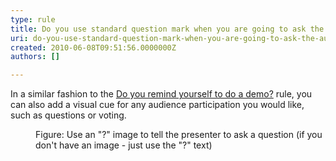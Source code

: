 ```yaml
---
type: rule
title: Do you use standard question mark when you are going to ask the audience something?
uri: do-you-use-standard-question-mark-when-you-are-going-to-ask-the-audience-something
created: 2010-06-08T09:51:56.0000000Z
authors: []

---
```




<span class='intro'> In a similar fashion to the <a shape="rect" href="/Pages/DemoSlide.aspx">Do you remind yourself to do a demo?</a> rule, you can also add a visual cue for any audience participation you would like, such as questions or voting.  </span>


  <dl>
    <dt><img class="ms-rteCustom-ImageArea" src="/PublishingImages/SSWQuestionMark.gif" alt="" /> </dt>
    <dd class="ms-rteCustom-FigureNormal">Figure&#58; Use an &quot;?&quot; image to tell the presenter to ask a question (if you don't have an image - just use the &quot;?&quot; text) </dd>
</dl>



